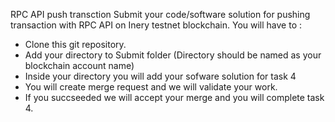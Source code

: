 RPC API push transction 
Submit your code/software solution for pushing transaction with RPC API on Inery testnet blockchain.
You will have to :
- Clone this git repository. 
- Add your directory to Submit folder (Directory should be named as your blockchain account name)
- Inside your directory you will add your sofware solution for task 4
- You will create merge request and we will validate your work.
- If you succseeded we will accept your merge and you will complete task 4.
